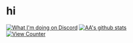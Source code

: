 # hi
[![What I'm doing on Discord](https://gt.bigdumb.gq/api/badge/373833473091436546)](#)
[![AA's github stats](https://github-readme-stats-umber.vercel.app/api?username=adoesgit&show_icons=true)](#)\
[![View Counter](https://komarev.com/ghpvc/?username=ADoesGit)](#)
